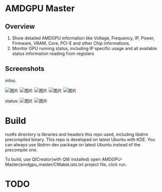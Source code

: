 # AMDGPU Master
## Overview
1. Show detailed AMDGPU information like Voltage, Frequency, IP, Power, Firmware, VRAM, Core, PCI-E and other Chip informations.
2. Monitor GPU running status, including IP specific usage and all available status information reading from registers

## Screenshots 
infos:

![图片](https://github.com/brolerliew/AMDGPU-Master/assets/2776196/9af937aa-3d0d-4b05-a693-2d34250de56a)
![图片](https://github.com/brolerliew/AMDGPU-Master/assets/2776196/b5c13582-3c80-47e0-b2b1-c150d3eda43e)
![图片](https://github.com/brolerliew/AMDGPU-Master/assets/2776196/0c5b12be-9cd2-4443-b5f3-dd3f6e9ca6fb)
![图片](https://github.com/brolerliew/AMDGPU-Master/assets/2776196/be1a1c1c-b8d8-4969-855b-b9b0c2bf6263)
![图片](https://github.com/brolerliew/AMDGPU-Master/assets/2776196/c3681dfc-73bb-4e61-9f41-a0d8cdcb6d8c)

status:
![图片](https://github.com/brolerliew/AMDGPU-Master/assets/2776196/e4a254f0-ee28-4e64-9bfa-ca500c1ee78a)
![图片](https://github.com/brolerliew/AMDGPU-Master/assets/2776196/d48089db-bcc1-4cfe-a336-d0593b73cedd)

# Build
rootfs directory is libraries and headers this repo used, including libdrm precompiled binary. This repo is developed on latest Ubuntu with KDE. You can always use libdrm-dev package on latest Ubuntu instead of the precompile one.

To build, use QtCreator(with Qt6 installed) open AMDGPU-Master/amdgpu_master/CMakeLists.txt project file, click run.

# TODO
